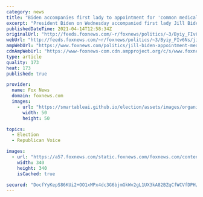 ```yaml
---
category: news
title: "Biden accompanies first lady to appointment for 'common medical procedure'"
excerpt: "President Biden on Wednesday accompanied first lady Jill Biden to an outpatient facility in Washington, D.C., for what the White House said is \"a common medical procedure.\""
publishedDateTime: 2021-04-14T12:58:34Z
originalUrl: "http://feeds.foxnews.com/~r/foxnews/politics/~3/Byiy_FIv6Ns/jill-biden-appointment-medical-procedure"
webUrl: "http://feeds.foxnews.com/~r/foxnews/politics/~3/Byiy_FIv6Ns/jill-biden-appointment-medical-procedure"
ampWebUrl: "https://www.foxnews.com/politics/jill-biden-appointment-medical-procedure.amp"
cdnAmpWebUrl: "https://www-foxnews-com.cdn.ampproject.org/c/s/www.foxnews.com/politics/jill-biden-appointment-medical-procedure.amp"
type: article
quality: 173
heat: 173
published: true

provider:
  name: Fox News
  domain: foxnews.com
  images:
    - url: "https://smartableai.github.io/election/assets/images/organizations/foxnews.com-50x50.jpg"
      width: 50
      height: 50

topics:
  - Election
  - Republican Voice

images:
  - url: "https://a57.foxnews.com/static.foxnews.com/foxnews.com/content/uploads/2021/03/340/340/RonnBlitzerHeadshot.jpg?ve=1&tl=1"
    width: 340
    height: 340
    isCached: true

secured: "DocfYyKepS86KUi2+OO1xMPx4dc3G6bjmGkWv2gL1UX3kA82BZqCfWCVfDPH/v4gXH4gLGUP5i3TDly/LVL9evUDaUajQxyKrBD1g8C2q7zEDOHZMkq65ZuXOsPVW3fe4uUfFU4il9woy1cQAA4W7Nr/jXsY78qYSiG5UZwdy1EfAXzxuZOtk4GqIwtxwrntkhpdNabugwOcY0ltMV1acWrNepKQ0IFcGoE0maggSbgz1VOVFnOOKeQn3FHWiDfrkQ6Cxz2XKQbyp1HCMu7I0MLLeuTUfRgGzAyWDHDkNmOKezdaxzq3UOwR7XkTNVK0BDYz7Ads6SO1FKFH4V0Mh0dXwm+k7CpkEwN6dNl/v2E=;Tcp3zE9XO5jWacIesnDFoA=="
---
```


